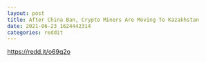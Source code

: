 ```yaml
--- 
layout: post 
title: After China Ban, Crypto Miners Are Moving To Kazakhstan 
date: 2021-06-23 1624442314 
categories: reddit 
--- 
```

https://redd.it/o69q2o